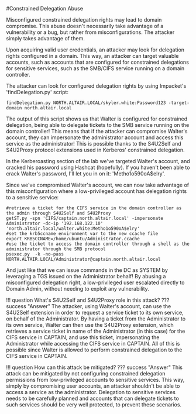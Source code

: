 #Constrained Delegation Abuse

Misconfigured constrained delegation rights may lead to domain compromise. This abuse doesn't necessarily take advantage of a vulnerability or a bug, but rather from misconfigurations. The attacker simply takes advantage of them.

Upon acquiring valid user credentials, an attacker may look for delegation rights configured in a domain. This way, an attacker can target valuable accounts, such as accounts that are configured for constrained delegations for sensitive services, such as the SMB/CIFS service running on a domain controller.

The attacker can look for configured delegation rights by using Impacket's 'findDelegation.py' script:
```
findDelegation.py NORTH.ALTAIR.LOCAL/skyler.white:Password123 -target-domain north.altair.local
```
The output of this script shows us that Walter is configured for constrained delegation, being able to delegate tickets to the SMB service running on the domain controller! This means that if the attacker can compromise Walter's account, they can impersonate the administrator account and access this service as the administrator! This is possible thanks to the S4U2Self and S4U2Proxy protocol extensions used in Kerberos' constrained delegation.

In the Kerberoasting section of the lab we've targeted Walter's account, and cracked his password using Hashcat (hopefully). If you haven't been able to crack Walter's password, I'll let you in on it: 'Metho1o590oA$elry'.

Since we've compromised Walter's account, we can now take advantage of this misconfiguration where a low-privileged account has delegation rights to a sensitive service:
```
#retrieve a ticket for the CIFS service in the domain controller as the admin through S4U2Self and S4U2Proxy
getST.py -spn 'CIFS/captain.north.altair.local' -impersonate Administrator -dc-ip '192.168.122.10' 'north.altair.local/walter.white:Metho1o590oA$elry'
#set the krb5ccname environment var to the new ccache file
export KRB5CCNAME=/home/ubuntu/Administrator.ccache
#use the ticket to access the domain controller through a shell as the administrator through the SMB protocol
psexec.py  -k -no-pass NORTH.ALTAIR.LOCAL/Administrator@captain.north.altair.local
```

And just like that we can issue commands in the DC as SYSTEM by leveraging a TGS issued on the Administrator behalf! By abusing a misconfigured delegation right, a low-privileged user escalated directly to Domain Admin, without needing to exploit any vulnerability.

!!! question
    What's S4U2Self and S4U2Proxy role in this attack?
??? success "Answer"
    The attacker, using Walter's account, can use the S4U2Self extension in order to request a service ticket to its own service, on behalf of the Administrator. By having a ticket from the Administrator to its own service, Walter can then use the S4U2Proxy extension, which retrieves a service ticket in name of the Administrator (in this case) for the CIFS service in CAPTAIN, and use this ticket, impersonating the Administrator while accessing the CIFS service in CAPTAIN. All of this is possible since Walter is allowed to perform constrained delegation to the CIFS service in CAPTAIN.

!!! question
    How can this attack be mitigated?
??? success "Answer"
    This attack can be mitigated by not configuring constrained delegation permissions from low-privileged accounts to sensitive services. This way, simply by compromising user accounts, an attacker shouldn't be able to access a service as the administrator. Delegation to sensitive services needs to be carefully planned and accounts that can delegate tickets to such services should be very well protected, to prevent these scenarios.
